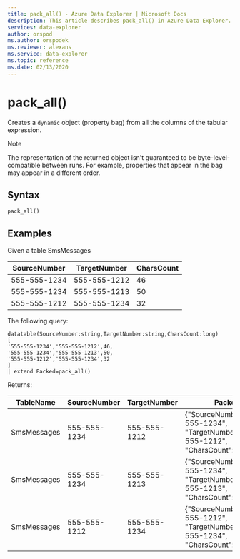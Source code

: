 ```yaml
---
title: pack_all() - Azure Data Explorer | Microsoft Docs
description: This article describes pack_all() in Azure Data Explorer.
services: data-explorer
author: orspod
ms.author: orspodek
ms.reviewer: alexans
ms.service: data-explorer
ms.topic: reference
ms.date: 02/13/2020
---
```

# pack_all()

Creates a `dynamic` object (property bag) from all the columns of the tabular expression.

> [!NOTE]
> The representation of the returned object isn't guaranteed to be byte-level-compatible between runs. For example, properties that appear in the bag may appear in a different order.

## Syntax

`pack_all()`

## Examples

Given a table SmsMessages 

|SourceNumber |TargetNumber| CharsCount
|---|---|---
|555-555-1234 |555-555-1212 | 46 
|555-555-1234 |555-555-1213 | 50 
|555-555-1212 |555-555-1234 | 32 

The following query:

<!-- csl: https://help.apl.windows.net/Samples -->
```apl
datatable(SourceNumber:string,TargetNumber:string,CharsCount:long)
[
'555-555-1234','555-555-1212',46,
'555-555-1234','555-555-1213',50,
'555-555-1212','555-555-1234',32
]
| extend Packed=pack_all()
```

Returns:

|TableName |SourceNumber |TargetNumber | Packed
|---|---|---|---
|SmsMessages|555-555-1234 |555-555-1212 | {"SourceNumber":"555-555-1234", "TargetNumber":"555-555-1212", "CharsCount": 46}
|SmsMessages|555-555-1234 |555-555-1213 | {"SourceNumber":"555-555-1234", "TargetNumber":"555-555-1213", "CharsCount": 50}
|SmsMessages|555-555-1212 |555-555-1234 | {"SourceNumber":"555-555-1212", "TargetNumber":"555-555-1234", "CharsCount": 32}
